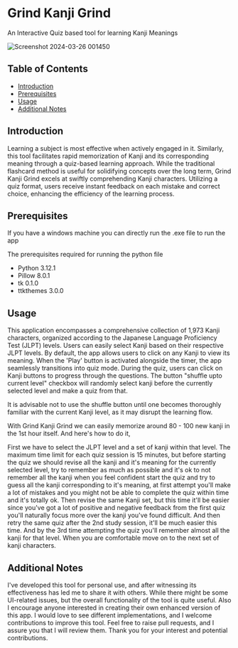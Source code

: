 # Grind Kanji Grind

An Interactive Quiz based tool for learning Kanji Meanings


![Screenshot 2024-03-26 001450](https://github.com/felix-ops/Grind-Kanji-Grind/assets/54519066/1e805e97-264f-4236-898e-6783aaa51116)

## Table of Contents

- [Introduction](#introduction)
- [Prerequisites](#prerequisites)
- [Usage](#usage)
- [Additional Notes](#additional-notes)

## Introduction

Learning a subject is most effective when actively engaged in it. Similarly, this tool facilitates rapid memorization of Kanji and its corresponding meaning through a quiz-based learning approach. While the traditional flashcard method is useful for solidifying concepts over the long term, Grind Kanji Grind excels at swiftly comprehending Kanji characters. Utilizing a quiz format, users receive instant feedback on each mistake and correct choice, enhancing the efficiency of the learning process.

## Prerequisites

If you have a windows machine you can directly run the .exe file to run the app

The prerequisites required for running the python file

- Python 3.12.1
- Pillow 8.0.1
- tk 0.1.0
- ttkthemes 3.0.0

## Usage
 
This application encompasses a comprehensive collection of 1,973 Kanji characters, organized according to the Japanese Language Proficiency Test (JLPT) levels. Users can easily select Kanji based on their respective JLPT levels. By default, the app allows users to click on any Kanji to view its meaning. When the 'Play' button is activated alongside the timer, the app seamlessly transitions into quiz mode. During the quiz, users can click on Kanji buttons to progress through the questions.
The button "shuffle upto current level" checkbox will randomly select kanji before the currently selected level and make a quiz from that.

It is advisable not to use the shuffle button until one becomes thoroughly familiar with the current Kanji level, as it may disrupt the learning flow.

With Grind Kanji Grind we can easily memorize around 80 - 100 new kanji in the 1st hour itself.  And here's how to do it, 

First we have to select the JLPT level and a set of kanji within that level. The maximum time limit for each quiz session is 15 minutes, but before starting the quiz we should revise all the kanji and it's meaning for the currently selected level, try to remember as much as possible and it's ok to not remember all the kanji when you feel confident start the quiz and try to guess all the kanji corresponding to it's meaning, at first attempt you'll make a lot of mistakes and you might not be able to complete the quiz within time and it's totally ok.  Then revise the same Kanji set, but this time it'll be easier since you've got a lot of positive and negative feedback from the first quiz you'll naturally focus more over the kanji you've found difficult.  And then retry the same quiz after the 2nd study session,  it'll be much easier this time. And by the 3rd time attempting the quiz you'll remember almost all the kanji for that level.  When you are comfortable move on to the next set of kanji characters.

## Additional Notes

I've developed this tool for personal use, and after witnessing its effectiveness has led me to share it with others. While there might be some UI-related issues, but the overall functionality of the tool is quite useful. Also I encourage anyone interested in creating their own enhanced version of this app. I would love to see different implementations, and I welcome contributions to improve this tool. Feel free to raise pull requests, and I assure you that I will review them. Thank you for your interest and potential contributions.


